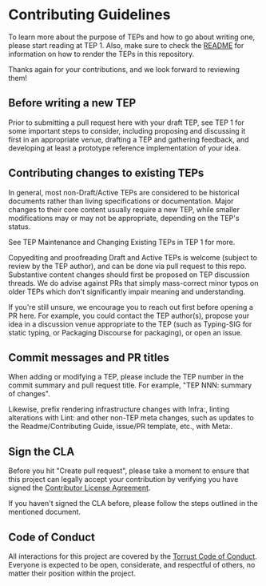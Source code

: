 # Contributing Guidelines

To learn more about the purpose of TEPs and how to go about writing one, please start reading at TEP 1. Also, make sure to check the [README](/README.md) for information on how to render the TEPs in this repository.

Thanks again for your contributions, and we look forward to reviewing them!

## Before writing a new TEP

Prior to submitting a pull request here with your draft TEP, see TEP 1 for some important steps to consider, including proposing and discussing it first in an appropriate venue, drafting a TEP and gathering feedback, and developing at least a prototype reference implementation of your idea.

## Contributing changes to existing TEPs

In general, most non-Draft/Active TEPs are considered to be historical documents rather than living specifications or documentation. Major changes to their core content usually require a new TEP, while smaller modifications may or may not be appropriate, depending on the TEP's status.

See TEP Maintenance and Changing Existing TEPs in TEP 1 for more.

Copyediting and proofreading Draft and Active TEPs is welcome (subject to review by the TEP author), and can be done via pull request to this repo. Substantive content changes should first be proposed on TEP discussion threads. We do advise against PRs that simply mass-correct minor typos on older TEPs which don't significantly impair meaning and understanding.

If you're still unsure, we encourage you to reach out first before opening a PR here. For example, you could contact the TEP author(s), propose your idea in a discussion venue appropriate to the TEP (such as Typing-SIG for static typing, or Packaging Discourse for packaging), or open an issue.

## Commit messages and PR titles

When adding or modifying a TEP, please include the TEP number in the commit summary and pull request title. For example, "TEP NNN: summary of changes".

Likewise, prefix rendering infrastructure changes with Infra:, linting alterations with Lint: and other non-TEP meta changes, such as updates to the Readme/Contributing Guide, issue/PR template, etc., with Meta:.

## Sign the CLA

Before you hit "Create pull request", please take a moment to ensure that this project can legally accept your contribution by verifying you have signed the [Contributor License Agreement](https://github.com/torrust/.github/blob/main/info/licensing/contributor_agreement_v01.md).

If you haven't signed the CLA before, please follow the steps outlined in the mentioned document.

## Code of Conduct

All interactions for this project are covered by the [Torrust Code of Conduct](https://github.com/torrust/.github/blob/main/info/code_of_conduct.md). Everyone is expected to be open, considerate, and respectful of others, no matter their position within the project.
